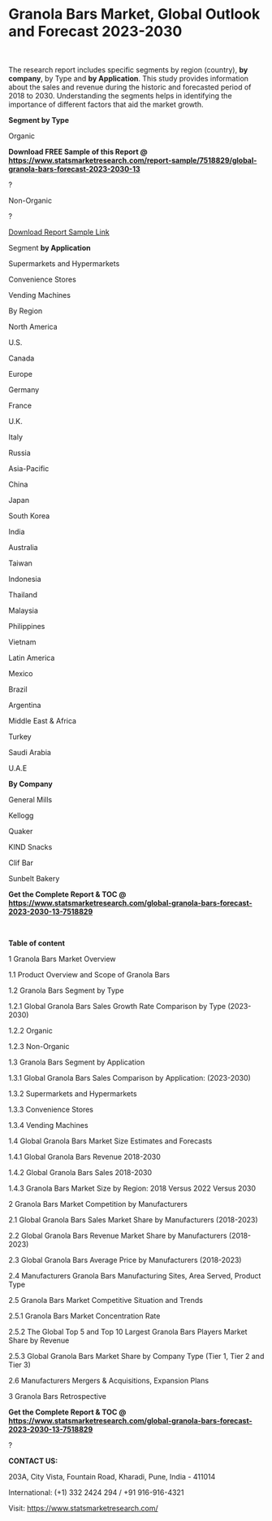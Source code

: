 <h1>Granola Bars Market, Global Outlook and Forecast 2023-2030</h1><br/><p>The research report includes specific segments by region (country), <strong>by company</strong>, by Type and <strong>by Application</strong>. This study provides information about the sales and revenue during the historic and forecasted period of 2018 to 2030. Understanding the segments helps in identifying the importance of different factors that aid the market growth.</p>
 
 
 
 <p><strong>Segment by Type</strong></p>
 
 
 
 <p>Organic</p>
 
 
 
 <div><b>Download FREE Sample of this Report @ <a href="https://www.statsmarketresearch.com/download-free-sample/7518829/global-granola-bars-forecast-2023-2030-13">https://www.statsmarketresearch.com/report-sample/7518829/global-granola-bars-forecast-2023-2030-13</a></b></div>
 
 
 
 <p>? </p>
 
 
 
 <p>Non-Organic</p>
 
 
 
 <p>? </p>
 
 
 
 <p><a href="https://www.statsmarketresearch.com/download-free-sample/7518829/global-granola-bars-forecast-2023-2030-13">Download Report Sample Link</a></p>
 
 
 
 <p>Segment <strong>by Application</strong></p>
 
 
 
 <p>Supermarkets and Hypermarkets</p>
 
 
 
 <p>Convenience Stores</p>
 
 
 
 <p>Vending Machines</p>
 
 
 
 <p>By Region</p>
 
 
 
 <p>North America</p>
 
 
 
 <p>U.S.</p>
 
 
 
 <p>Canada</p>
 
 
 
 <p>Europe</p>
 
 
 
 <p>Germany</p>
 
 
 
 <p>France</p>
 
 
 
 <p>U.K.</p>
 
 
 
 <p>Italy</p>
 
 
 
 <p>Russia</p>
 
 
 
 <p>Asia-Pacific</p>
 
 
 
 <p>China</p>
 
 
 
 <p>Japan</p>
 
 
 
 <p>South Korea</p>
 
 
 
 <p>India</p>
 
 
 
 <p>Australia</p>
 
 
 
 <p>Taiwan</p>
 
 
 
 <p>Indonesia</p>
 
 
 
 <p>Thailand</p>
 
 
 
 <p>Malaysia</p>
 
 
 
 <p>Philippines</p>
 
 
 
 <p>Vietnam</p>
 
 
 
 <p>Latin America</p>
 
 
 
 <p>Mexico</p>
 
 
 
 <p>Brazil</p>
 
 
 
 <p>Argentina</p>
 
 
 
 <p>Middle East & Africa</p>
 
 
 
 <p>Turkey</p>
 
 
 
 <p>Saudi Arabia</p>
 
 
 
 <p>U.A.E</p>
 
 
 
 <p><strong>By Company</strong></p>
 
 
 
 <p>General Mills</p>
 
 
 
 <p>Kellogg</p>
 
 
 
 <p>Quaker</p>
 
 
 
 <p>KIND Snacks</p>
 
 
 
 <p>Clif Bar</p>
 
 
 
 <p>Sunbelt Bakery</p>
 
 
 
 <div><b>Get the Complete Report & TOC @ <a href="https://www.statsmarketresearch.com/global-granola-bars-forecast-2023-2030-13-7518829">https://www.statsmarketresearch.com/global-granola-bars-forecast-2023-2030-13-7518829</a></b></div>
 
 
 
 <p><br />
 
 <b>Table of content</b></p>
 
 
 
 <p>1 Granola Bars Market Overview<br />
 
 1.1 Product Overview and Scope of Granola Bars<br />
 
 1.2 Granola Bars Segment by Type<br />
 
 1.2.1 Global Granola Bars Sales Growth Rate Comparison by Type (2023-2030)<br />
 
 1.2.2 Organic<br />
 
 1.2.3 Non-Organic<br />
 
 1.3 Granola Bars Segment by Application<br />
 
 1.3.1 Global Granola Bars Sales Comparison by Application: (2023-2030)<br />
 
 1.3.2 Supermarkets and Hypermarkets<br />
 
 1.3.3 Convenience Stores<br />
 
 1.3.4 Vending Machines<br />
 
 1.4 Global Granola Bars Market Size Estimates and Forecasts<br />
 
 1.4.1 Global Granola Bars Revenue 2018-2030<br />
 
 1.4.2 Global Granola Bars Sales 2018-2030<br />
 
 1.4.3 Granola Bars Market Size by Region: 2018 Versus 2022 Versus 2030<br />
 
 2 Granola Bars Market Competition by Manufacturers<br />
 
 2.1 Global Granola Bars Sales Market Share by Manufacturers (2018-2023)<br />
 
 2.2 Global Granola Bars Revenue Market Share by Manufacturers (2018-2023)<br />
 
 2.3 Global Granola Bars Average Price by Manufacturers (2018-2023)<br />
 
 2.4 Manufacturers Granola Bars Manufacturing Sites, Area Served, Product Type<br />
 
 2.5 Granola Bars Market Competitive Situation and Trends<br />
 
 2.5.1 Granola Bars Market Concentration Rate<br />
 
 2.5.2 The Global Top 5 and Top 10 Largest Granola Bars Players Market Share by Revenue<br />
 
 2.5.3 Global Granola Bars Market Share by Company Type (Tier 1, Tier 2 and Tier 3)<br />
 
 2.6 Manufacturers Mergers & Acquisitions, Expansion Plans<br />
 
 3 Granola Bars Retrospective</p>
 
 
 
 <div><b>Get the Complete Report & TOC @ <a href="https://www.statsmarketresearch.com/global-granola-bars-forecast-2023-2030-13-7518829">https://www.statsmarketresearch.com/global-granola-bars-forecast-2023-2030-13-7518829</a></b></div>
 
 
 
 <p>? </p>
 
 
 
 <p><b>CONTACT US:</b><br />
 
 203A, City Vista, Fountain Road, Kharadi, Pune, India - 411014<br />
 
 International: (+1) 332 2424 294 / +91 916-916-4321<br />
 
 Visit: <a href="https://www.statsmarketresearch.com/">https://www.statsmarketresearch.com/</a></p>